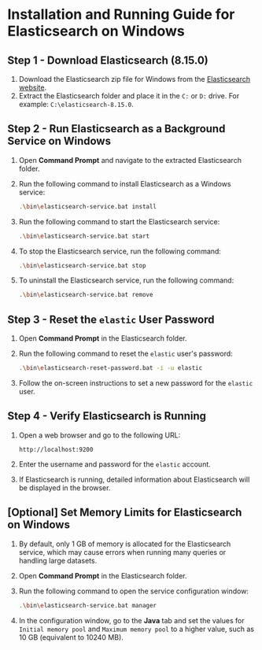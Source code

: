 # Installation and Running Guide for Elasticsearch on Windows

## Step 1 - Download Elasticsearch (8.15.0)

1. Download the Elasticsearch zip file for Windows from the [Elasticsearch website](https://www.elastic.co/downloads/elasticsearch).
2. Extract the Elasticsearch folder and place it in the `C:` or `D:` drive. For example: `C:\elasticsearch-8.15.0`.

## Step 2 - Run Elasticsearch as a Background Service on Windows

1. Open **Command Prompt** and navigate to the extracted Elasticsearch folder.
2. Run the following command to install Elasticsearch as a Windows service:

   ```bash
   .\bin\elasticsearch-service.bat install
   ```

3. Run the following command to start the Elasticsearch service:

   ```bash
   .\bin\elasticsearch-service.bat start
   ```

4. To stop the Elasticsearch service, run the following command:

   ```bash
   .\bin\elasticsearch-service.bat stop
   ```

5. To uninstall the Elasticsearch service, run the following command:

   ```bash
   .\bin\elasticsearch-service.bat remove
   ```

## Step 3 - Reset the `elastic` User Password

1. Open **Command Prompt** in the Elasticsearch folder.
2. Run the following command to reset the `elastic` user's password:

   ```bash
   .\bin\elasticsearch-reset-password.bat -i -u elastic
   ```

3. Follow the on-screen instructions to set a new password for the `elastic` user.

## Step 4 - Verify Elasticsearch is Running

1. Open a web browser and go to the following URL:

   ```
   http://localhost:9200
   ```

2. Enter the username and password for the `elastic` account.
3. If Elasticsearch is running, detailed information about Elasticsearch will be displayed in the browser.

## [Optional] Set Memory Limits for Elasticsearch on Windows

1. By default, only 1 GB of memory is allocated for the Elasticsearch service, which may cause errors when running many queries or handling large datasets.
2. Open **Command Prompt** in the Elasticsearch folder.
3. Run the following command to open the service configuration window:

   ```bash
   .\bin\elasticsearch-service.bat manager
   ```

4. In the configuration window, go to the **Java** tab and set the values for `Initial memory pool` and `Maximum memory pool` to a higher value, such as 10 GB (equivalent to 10240 MB).